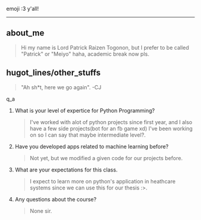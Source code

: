 emoji :3 y'all!

***

## about_me

>  Hi my name is Lord Patrick Raizen Togonon, but I prefer to be called "Patrick" or "Meiyo" haha, academic break now pls.

## hugot_lines/other_stuffs
> "Ah sh*t, here we go again". -CJ

q_a
1. What is your level of expertice for Python Programming?
    > I've worked with alot of python projects since first year, and I also have a few side projects(bot for an fb game xd) I've been working on so I can say that maybe intermediate level?.
2. Have you developed apps related to machine learning before?
    > Not yet, but we modified a given code for our projects before.
3. What are your expectations for this class.
   > I expect to learn more on python's application in heathcare systems since we can use this for our thesis :>.
4. Any questions about the course?
   > None sir.
